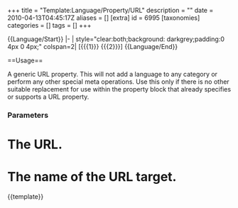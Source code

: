 +++
title = "Template:Language/Property/URL"
description = ""
date = 2010-04-13T04:45:17Z
aliases = []
[extra]
id = 6995
[taxonomies]
categories = []
tags = []
+++

<noinclude>{{Language/Start}}<!-- for demonstration purposes -->
</noinclude>|-
| style="clear:both;background: darkgrey;padding:0 4px 0 4px;" colspan=2| [{{{1}}} {{{2}}}]
<noinclude>{{Language/End}}

==Usage==

A generic URL property. This will not add a language to any category or perform any other special meta operations. Use this only if there is no other suitable replacement for use within the property block that already specifies or supports a URL property.


### Parameters


# The URL.
# The name of the URL target.

{{template}}</noinclude>
